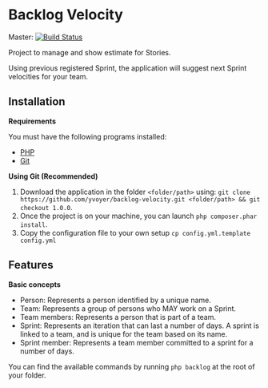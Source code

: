 Backlog Velocity
================

Master: [![Build Status](https://travis-ci.org/yvoyer/backlog-velocity.svg?branch=master)](https://travis-ci.org/yvoyer/backlog-velocity)

Project to manage and show estimate for Stories.

Using previous registered Sprint, the application will suggest next Sprint velocities for your team.

Installation
------------

**Requirements**

You must have the following programs installed:

 * [PHP](http://www.php.net/)
 * [Git](http://git-scm.com/)

**Using Git (Recommended)**

1. Download the application in the folder `<folder/path>` using: `git clone https://github.com/yvoyer/backlog-velocity.git <folder/path> && git checkout 1.0.0`.
2. Once the project is on your machine, you can launch `php composer.phar install`.
3. Copy the configuration file to your own setup `cp config.yml.template config.yml`

Features
--------

**Basic concepts**

* Person: Represents a person identified by a unique name.
* Team: Represents a group of persons who MAY work on a Sprint.
* Team members: Represents a person that is part of a team.
* Sprint: Represents an iteration that can last a number of days. A sprint is linked to a team, and is unique for the team based on its name.
* Sprint member: Represents a team member committed to a sprint for a number of days.

You can find the available commands by running `php backlog` at the root of your folder.
